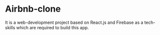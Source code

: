 # Airbnb-clone
It is a web-development project based on React.js and Firebase as a tech-skills which are required to build this app.
